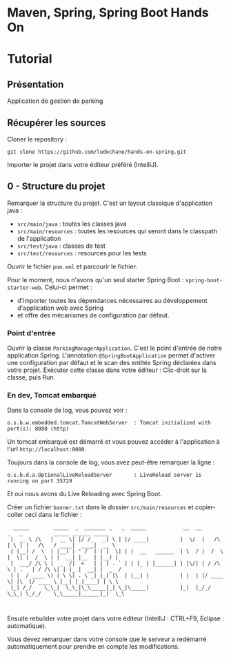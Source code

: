 # Maven, Spring, Spring Boot Hands On

# Tutorial

## Présentation
Application de gestion de parking

## Récupérer les sources
Cloner le repository : 
```
git clone https://github.com/ludochane/hands-on-spring.git
```

Importer le projet dans votre éditeur préféré (IntelliJ).

## 0 - Structure du projet
Remarquer la structure du projet. C'est un layout classique d'application java :
- `src/main/java` : toutes les classes java
- `src/main/resources` : toutes les resources qui seront dans le classpath de l'application
- `src/test/java` : classes de test
- `src/test/resources` : resources pour les tests

Ouvrir le fichier `pom.xml` et parcourir le fichier. 

Pour le moment, nous n'avons qu'un seul starter Spring Boot : `spring-boot-starter-web`.
Celui-ci permet :
- d'importer toutes les dépendances nécessaires au développement d'application web avec Spring
- et offre des mécanismes de configuration par défaut.

### Point d'entrée
Ouvrir la classe `ParkingManagerApplication`. C'est le point d'entrée de notre application Spring.
L'annotation `@SpringBootApplication` permet d'activer une configuration par défaut et le scan des entités Spring déclarées dans votre projet.
Exécuter cette classe dans votre éditeur : Clic-droit sur la classe, puis Run.

### En dev, Tomcat embarqué
Dans la console de log, vous pouvez voir :
```
o.s.b.w.embedded.tomcat.TomcatWebServer  : Tomcat initialized with port(s): 8080 (http)
```
Un tomcat embarqué est démarré et vous pouvez accéder à l'application à l'url `http://localhost:8080`.

Toujours dans la console de log, vous avez peut-être remarquer la ligne :
```
o.s.b.d.a.OptionalLiveReloadServer       : LiveReload server is running on port 35729
```
Et oui nous avons du Live Reloading avec Spring Boot.

Créer un fichier `banner.txt` dans le dossier `src/main/resources` et copier-coller ceci dans le fichier :
```
  _____        _____  _  _______ _   _  _____            __  __          _   _          _____ ______ _____  
 |  __ \ /\   |  __ \| |/ /_   _| \ | |/ ____|          |  \/  |   /\   | \ | |   /\   / ____|  ____|  __ \ 
 | |__) /  \  | |__) | ' /  | | |  \| | |  __   ______  | \  / |  /  \  |  \| |  /  \ | |  __| |__  | |__) |
 |  ___/ /\ \ |  _  /|  <   | | | . ` | | |_ | |______| | |\/| | / /\ \ | . ` | / /\ \| | |_ |  __| |  _  / 
 | |  / ____ \| | \ \| . \ _| |_| |\  | |__| |          | |  | |/ ____ \| |\  |/ ____ \ |__| | |____| | \ \ 
 |_| /_/    \_\_|  \_\_|\_\_____|_| \_|\_____|          |_|  |_/_/    \_\_| \_/_/    \_\_____|______|_|  \_\
                                                                                                            
                                                                                                            
```

Ensuite rebuilder votre projet dans votre éditeur (IntelliJ : CTRL+F9, Eclipse : automatique). 

Vous devez remarquer dans votre console que le serveur a redémarré automatiquement pour prendre en compte les modifications.


